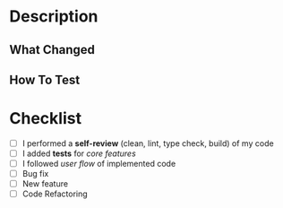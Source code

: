 # Description
<!--
What? 👀
Why? 🧸

Please include a summary of the changes and 
the related issue. Please also include relevant 
motivation and context.

Screenshots (optional, more required)
-->

## What Changed
<!--
How? ⚗️

List any dependencies that were required to change.
-->

## How To Test
<!--
How Reproduce? 🔬
How To Test? 🔐
Describe steps how to test old and new behaviour.
-->

# Checklist
- [ ] I performed a **self-review** (clean, lint, type check, build) of my code
- [ ] I added **tests** for _core features_
- [ ] I followed _user flow_ of implemented code
- [ ] Bug fix
- [ ] New feature
- [ ] Code Refactoring